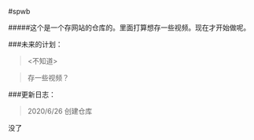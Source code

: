 #spwb


#####这个是一个存网站的仓库的。里面打算想存一些视频。现在才开始做呢。


###未来的计划：
> <不知道>

> 存一些视频？


###更新日志：
> 2020/6/26 创建仓库

没了
